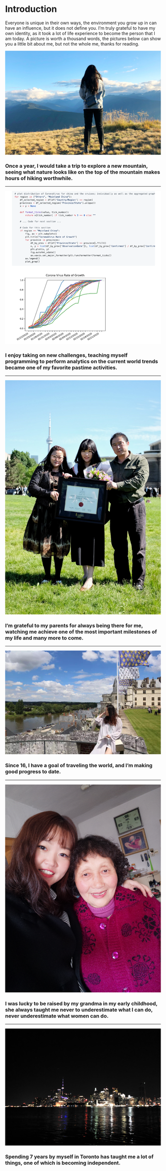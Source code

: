 # Introduction
Everyone is unique in their own ways, the environment you grow up in can have an influence, but it does not define you. I’m truly grateful to have my own identity, as it took a lot of life experience to become the person that I am today. A picture is worth a thousand words, the pictures below can show you a little bit about me, but not the whole me, thanks for reading.

![](imgs/1.JPG)
### Once a year, I would take a trip to explore a new mountain, seeing what nature looks like on the top of the mountain makes hours of hiking worthwhile.
---
![](imgs/2.png)
### I enjoy taking on new challenges, teaching myself programming to perform analytics on the current world trends became one of my favorite pastime activities.
---
![](imgs/3.jpg)
### I’m grateful to my parents for always being there for me, watching me achieve one of the most important milestones of my life and many more to come.
---
![](imgs/4.JPG)
### Since 16, I have a goal of traveling the world, and I’m making good progress to date.
---
![](imgs/5.JPG)
### I was lucky to be raised by my grandma in my early childhood, she always taught me never to underestimate what I can do, never underestimate what women can do.
---
![](imgs/6.JPG)
### Spending 7 years by myself in Toronto has taught me a lot of things, one of which is becoming independent.

<script>
//setTimeout(
//function(){
//document.onload = function () {
//document.querySelector(".container-lg").removeChild(
//document.querySelector(".container-lg").children[0]
//);}}, 1000)
console.log("asdfasdf")
document.querySelector(".container-lg").removeChild(document.querySelector(".container-lg").children[0])
</script>
<!--stackedit_data:
eyJoaXN0b3J5IjpbLTUzMDQ4MTgwMiwxODk4NzE1OTAsLTIwND
YzNjA0ODUsOTgxNDYxMzQ4LC0xOTQ2NzE3NTQ1LC0xMjk0MTY1
Nzk1XX0=
-->